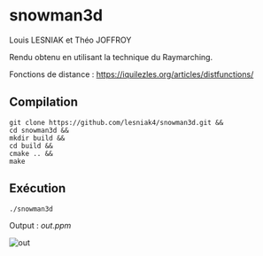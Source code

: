 # snowman3d

Louis LESNIAK et Théo JOFFROY

Rendu obtenu en utilisant la technique du Raymarching.

Fonctions de distance : https://iquilezles.org/articles/distfunctions/

## Compilation

```
git clone https://github.com/lesniak4/snowman3d.git &&
cd snowman3d &&
mkdir build &&
cd build &&
cmake .. &&
make
```
## Exécution
```
./snowman3d
```

Output : *out.ppm*

![out](https://github.com/lesniak4/snowman3d/assets/123320828/4162f6e3-342a-4ee8-8de9-d419642d2b37)

